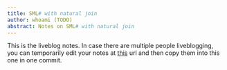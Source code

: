 ```yaml
---
title: SML# with natural join
author: whoami (TODO)
abstract: Notes on SML# with natural join
---
```


This is the liveblog notes.  In case there are multiple
people liveblogging, you can temporarily edit your notes
at [this](sml#-with-natural-jo/template.md) url and then copy them into this one in one
commit.
